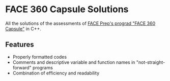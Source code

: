 # FACE 360 Capsule Solutions

All the solutions of the assessments of [FACE Prep's prograd "FACE 360 Capsule"](https://www.faceprep.in/prograd/face_360_capsule/) in C++.

## Features

- Properly formatted codes
- Comments and descriptive variable and function names in "not-straight-forward" programs
- Combination of efficiency and readability
